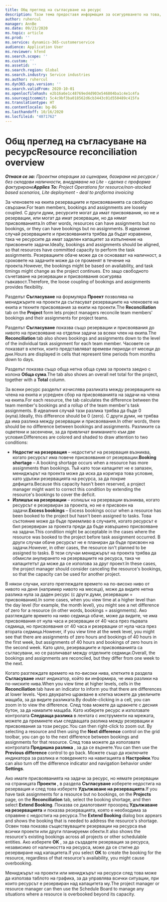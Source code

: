 ```yaml
---
title: Общ преглед на съгласуване на ресурс
description: Тази тема предоставя информация за осигуряването на това, че резервирането на ресурси и присвояването на проекти е съгласувано.
author: ruhercul
manager: AnnBe
ms.date: 09/23/2020
ms.topic: article
ms.prod: ''
ms.service: dynamics-365-customerservice
audience: Application User
ms.reviewer: kfend
ms.search.scope: ''
ms.custom: ''
ms.assetid: ''
ms.search.region: Global
ms.search.industry: Service industries
ms.author: ruhercul
ms.dyn365.ops.version: ''
ms.search.validFrom: 2020-10-01
ms.openlocfilehash: e2b16a6e1c48769ed4d903e546804ba1c4e1c4fa
ms.sourcegitcommit: 5c4c9bf3ba018562d6cb3443c01d550489c415fa
ms.translationtype: HT
ms.contentlocale: bg-BG
ms.lasthandoff: 10/16/2020
ms.locfileid: "4071762"
---
```

# <a name="resource-reconciliation-overview"></a><span data-ttu-id="2eacf-103">Общ преглед на съгласуване на ресурс</span><span class="sxs-lookup"><span data-stu-id="2eacf-103">Resource reconciliation overview</span></span>

<span data-ttu-id="2eacf-104">_**Отнася се за:** Проектни операции за сценарии, базирани на ресурси / без складови наличности, внедряване на Lite - сделка с проформа фактуриране_</span><span class="sxs-lookup"><span data-stu-id="2eacf-104">_**Applies To:** Project Operations for resource/non-stocked based scenarios, Lite deployment - deal to proforma invoicing_</span></span>

<span data-ttu-id="2eacf-105">За членовете на екипа резервациите и присвояванията са свободно свързани.</span><span class="sxs-lookup"><span data-stu-id="2eacf-105">For team members, bookings and assignments are loosely coupled.</span></span> <span data-ttu-id="2eacf-106">С други думи, ресурсите могат да имат присвоявания, но не и резервации, или могат да имат резервации, но да нямат присвояванията.</span><span class="sxs-lookup"><span data-stu-id="2eacf-106">In other words, resources can have assignments but no bookings, or they can have bookings but no assignments.</span></span> <span data-ttu-id="2eacf-107">В идеалния случай резервациите и присвояванията трябва да бъдат изравнени, така че ресурсите да имат заделен капацитет за изпълнение на присвоените задачи.</span><span class="sxs-lookup"><span data-stu-id="2eacf-107">Ideally, bookings and assignments should be aligned, so that resources have committed capacity to perform the task assignments.</span></span> <span data-ttu-id="2eacf-108">Резервациите обаче може да се основават на наличност, а сроковете на задачите може да се променят в течение на проекта.</span><span class="sxs-lookup"><span data-stu-id="2eacf-108">However, the bookings might be based on availability, and task timings might change as the project continues.</span></span> <span data-ttu-id="2eacf-109">Ето защо свободното съчетаване на резервации и присвоявания осигурява гъвкавост.</span><span class="sxs-lookup"><span data-stu-id="2eacf-109">Therefore, the loose coupling of bookings and assignments provides flexibility.</span></span>

<span data-ttu-id="2eacf-110">Разделът **Съгласуване** на формуляра **Проект** позволява на мениджърите на проекти да съгласуват резервациите на членовете на екипа и техните присвоявания за екипи на проекти.</span><span class="sxs-lookup"><span data-stu-id="2eacf-110">The **Reconciliation** tab on the **Project** form lets project managers reconcile team members' bookings and their assignments for project teams.</span></span>

<span data-ttu-id="2eacf-111">Разделът **Съгласуване** показва също резервации и присвоявания до нивото на присвояване на отделни задачи за всеки член на екипа.</span><span class="sxs-lookup"><span data-stu-id="2eacf-111">The **Reconciliation** tab also shows bookings and assignments down to the level of the individual task assignment for each team member.</span></span> <span data-ttu-id="2eacf-112">Часовете се показват в клетки, които представляват времеви периоди от месеци до дни.</span><span class="sxs-lookup"><span data-stu-id="2eacf-112">Hours are displayed in cells that represent time periods from months down to days.</span></span>

<span data-ttu-id="2eacf-113">Разделът показва също обща нетна обща сума за проекта заедно с колона **Обща сума**.</span><span class="sxs-lookup"><span data-stu-id="2eacf-113">The tab also shows an overall net total for the project, together with a **Total** column.</span></span>

<span data-ttu-id="2eacf-114">За всеки ресурс разделът изчислява разликата между резервациите на члена на екипа и усреднен сбор на присвояванията на задачи на члена на екипа.</span><span class="sxs-lookup"><span data-stu-id="2eacf-114">For each resource, the tab calculates the difference between the team member's bookings and a rollup of the team member's task assignments.</span></span> <span data-ttu-id="2eacf-115">В идеалния случай тази разлика трябва да бъде 0 (нула).</span><span class="sxs-lookup"><span data-stu-id="2eacf-115">Ideally, this difference should be 0 (zero).</span></span> <span data-ttu-id="2eacf-116">С други думи, не трябва да има разлика между резервации и присвоявания.</span><span class="sxs-lookup"><span data-stu-id="2eacf-116">In other words, there should be no difference between bookings and assignments.</span></span> <span data-ttu-id="2eacf-117">Разликите са оцветени и засенчени, за да привличат вниманието към две условия:</span><span class="sxs-lookup"><span data-stu-id="2eacf-117">Differences are colored and shaded to draw attention to two conditions:</span></span>

- <span data-ttu-id="2eacf-118">**Недостиг на резервация** – недостигът на резервация възниква, когато ресурсът има повече присвоявания от резервации.</span><span class="sxs-lookup"><span data-stu-id="2eacf-118">**Booking shortage** – A booking shortage occurs when a resource has more assignments than bookings.</span></span> <span data-ttu-id="2eacf-119">Тъй като този капацитет не е запазен, мениджърът на проекта може да иска да коригира това условие, като удължи резервацията на ресурса, за да покрие дефицита.</span><span class="sxs-lookup"><span data-stu-id="2eacf-119">Because this capacity hasn't been reserved, a project manager might want to correct this condition by extending the resource's bookings to cover the deficit.</span></span>
- <span data-ttu-id="2eacf-120">**Излишък на резервации** – излишък на резервации възниква, когато ресурсът е резервиран за проекта, но не е присвоен на задачи.</span><span class="sxs-lookup"><span data-stu-id="2eacf-120">**Excess bookings** – Excess bookings occur when a resource has been booked to the project but hasn't been assigned to tasks.</span></span> <span data-ttu-id="2eacf-121">Това състояние може да бъде приемливо в случаите, когато ресурсът е бил резервиран за проекта преди да бъде извършено присвояване на задачи.</span><span class="sxs-lookup"><span data-stu-id="2eacf-121">This condition might be acceptable in the cases where the resource was booked to the project before task assignment occurred.</span></span> <span data-ttu-id="2eacf-122">В други случаи обаче ресурсът не е планиран да бъде присвоен на задачи.</span><span class="sxs-lookup"><span data-stu-id="2eacf-122">However, in other cases, the resource isn't planned to be assigned to tasks.</span></span> <span data-ttu-id="2eacf-123">В тези случаи мениджърът на проекта трябва да обмисли анулирането на резервациите на ресурса, така че капацитетът да може да се използва за друг проект.</span><span class="sxs-lookup"><span data-stu-id="2eacf-123">In these cases, the project manager should consider canceling the resource's bookings, so that the capacity can be used for another project.</span></span>

<span data-ttu-id="2eacf-124">В някои случаи, когато преглеждате времето на по-високо ниво от нивото на деня (например нивото на месеца), може да видите нетна разлика нула за даден ресурс (с други думи, резервации = присвоявания).</span><span class="sxs-lookup"><span data-stu-id="2eacf-124">In some cases, when you view time at a higher level than the day level (for example, the month level), you might see a net difference of zero for a resource (in other words, bookings = assignments).</span></span> <span data-ttu-id="2eacf-125">Ако разглеждате времето на ниво седмица обаче, може да видите, че има присвоявания от нула часа и резервации от 40 часа през първата седмица, но присвоявания от 40 часа и резервации от нула часа през втората седмица.</span><span class="sxs-lookup"><span data-stu-id="2eacf-125">However, if you view time at the week level, you might see that there are assignments of zero hours and bookings of 40 hours in the first week, but assignments of 40 hours and bookings of zero hours in the second week.</span></span> <span data-ttu-id="2eacf-126">Като цяло, резервациите и присвояванията са съгласувани, но се различават между отделните седмици.</span><span class="sxs-lookup"><span data-stu-id="2eacf-126">Overall, the bookings and assignments are reconciled, but they differ from one week to the next.</span></span>

<span data-ttu-id="2eacf-127">Когато разглеждате времето на по-високи нива, клетките в раздела **Съгласуване** имат индикатор, който ви информира, че има разлики на по-ниските нива.</span><span class="sxs-lookup"><span data-stu-id="2eacf-127">When you view time at higher levels, cells in the **Reconciliation** tab have an indicator to inform you that there are differences at lower levels.</span></span> <span data-ttu-id="2eacf-128">Чрез двукратно щракване в клетка можете да увеличите мащаба, за да видите разликата.</span><span class="sxs-lookup"><span data-stu-id="2eacf-128">By double-clicking in a cell, you can zoom in to view the difference.</span></span> <span data-ttu-id="2eacf-129">След това можете да щракнете с десния бутон, за да намалите мащаба. Като изберете ресурс и използвате контролата **Следваща разлика** в лентата с инструменти на мрежата, можете да преминете към следващата разлика между резервации и присвоявания за този ресурс.</span><span class="sxs-lookup"><span data-stu-id="2eacf-129">You can then right-click to zoom out. By selecting a resource and then using the **Next difference** control on the grid toolbar, you can go to the next difference between bookings and assignments for that resource.</span></span> <span data-ttu-id="2eacf-130">След това можете да използвате контролата **Предишна разлика** , за да се върнете.</span><span class="sxs-lookup"><span data-stu-id="2eacf-130">You can then use the **Previous difference** control to go back.</span></span> <span data-ttu-id="2eacf-131">Можете също да изключите индикатора за разлика и поведението на навигацията в **Настройки**.</span><span class="sxs-lookup"><span data-stu-id="2eacf-131">You can also turn off the difference indicator and navigation behavior under **Settings**.</span></span>


<span data-ttu-id="2eacf-132">Ако имате присвояванията на задачи за ресурс, но нямате резервации на страницата **Проекти** , в раздела **Съгласуване** изберете недостига на резервация и след това изберете **Удължаване на резервацията**.</span><span class="sxs-lookup"><span data-stu-id="2eacf-132">If you have task assignments for a resource but no bookings, on the **Projects** page, on the **Reconciliation** tab, select the booking shortage, and then select **Extend Booking**.</span></span> <span data-ttu-id="2eacf-133">Показва се диалоговият прозорец **Удължаване на резервацията** и показва резервацията, която е необходима за справяне с недостига на ресурса.</span><span class="sxs-lookup"><span data-stu-id="2eacf-133">The **Extend Booking** dialog box appears and shows the booking that is needed to address the resource's shortage.</span></span> <span data-ttu-id="2eacf-134">Освен това показва съществуващите резервации на ресурса във всички проекти или други планируеми обекти.</span><span class="sxs-lookup"><span data-stu-id="2eacf-134">It also shows the resource's existing bookings across all projects or other schedulable entities.</span></span> <span data-ttu-id="2eacf-135">Ако изберете **OK** , за да създадете резервация за ресурса, независимо от наличността на ресурса, може да се стигне до резервиране над капацитета.</span><span class="sxs-lookup"><span data-stu-id="2eacf-135">If you select **OK** to create the booking for the resource, regardless of that resource's availability, you might cause overbooking.</span></span>

<span data-ttu-id="2eacf-136">Мениджърът на проекти или мениджърът на ресурси след това може да използва таблото на графика, за да управлява всички ситуации, при които ресурсът е резервиран над капацитета му.</span><span class="sxs-lookup"><span data-stu-id="2eacf-136">The project manager or resource manager can then use the Schedule Board to manage any situations where a resource is overbooked beyond its capacity.</span></span>

